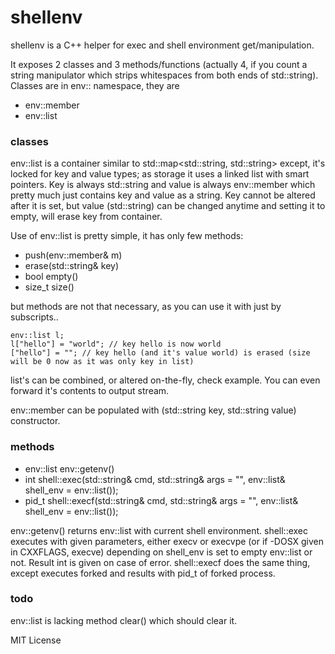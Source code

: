 # shellenv

shellenv is a C++ helper for exec and shell environment get/manipulation.

It exposes 2 classes and 3 methods/functions (actually 4, if you count a string manipulator which strips whitespaces from both ends of std::string).
Classes are in env:: namespace, they are
 - env::member
 - env::list


### classes

env::list is a container similar to std::map<std::string, std::string> except, it's locked for key and value types; as storage it uses a linked list
with smart pointers. Key is always std::string and value is always env::member which pretty much just contains key and value as a string. Key cannot be
altered after it is set, but value (std::string) can be changed anytime and setting it to empty, will erase key from container.

Use of env::list is pretty simple, it has only few methods:

 - push(env::member& m)
 - erase(std::string& key)
 - bool empty()
 - size_t size()

but methods are not that necessary, as you can use it with just by subscripts..

```
env::list l;
l["hello"] = "world"; // key hello is now world
["hello"] = ""; // key hello (and it's value world) is erased (size will be 0 now as it was only key in list)
```

list's can be combined, or altered on-the-fly, check example.
You can even forward it's contents to output stream.

env::member can be populated with (std::string key, std::string value) constructor.

### methods

 - env::list env::getenv()
 - int shell::exec(std::string& cmd, std::string& args = "", env::list& shell_env = env::list());
 - pid_t shell::execf(std::string& cmd, std::string& args = "", env::list& shell_env = env::list());

env::getenv() returns env::list with current shell environment.
shell::exec executes with given parameters, either execv or execvpe (or if -DOSX given in CXXFLAGS, execve) depending on shell_env is set to empty
env::list or not. Result int is given on case of error.
shell::execf does the same thing, except executes forked and results with pid_t of forked process.

### todo

env::list is lacking method clear() which should clear it.

MIT License

